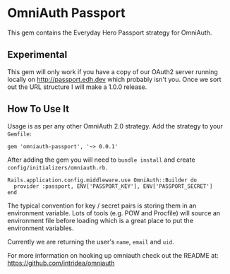 # OmniAuth Passport

This gem contains the Everyday Hero Passport strategy for OmniAuth.

## Experimental

This gem will only work if you have a copy of our OAuth2 server running locally on http://passport.edh.dev which probably isn't you. Once we sort out the URL structure I will make a 1.0.0 release.

## How To Use It

Usage is as per any other OmniAuth 2.0 strategy. Add the strategy to your `Gemfile`:

    gem 'omniauth-passport', '~> 0.0.1'

After adding the gem you will need to `bundle install` and create `config/initializers/omniauth.rb`.

    Rails.application.config.middleware.use OmniAuth::Builder do
      provider :passport, ENV['PASSPORT_KEY'], ENV['PASSPORT_SECRET']
    end

The typical convention for key / secret pairs is storing them in an environment variable. Lots of tools (e.g. POW and Procfile) will source an environment file before loading which is a great place to put the environment variables.

Currently we are returning the user's `name`, `email` and `uid`.

For more information on hooking up omniauth check out the README at: https://github.com/intridea/omniauth
